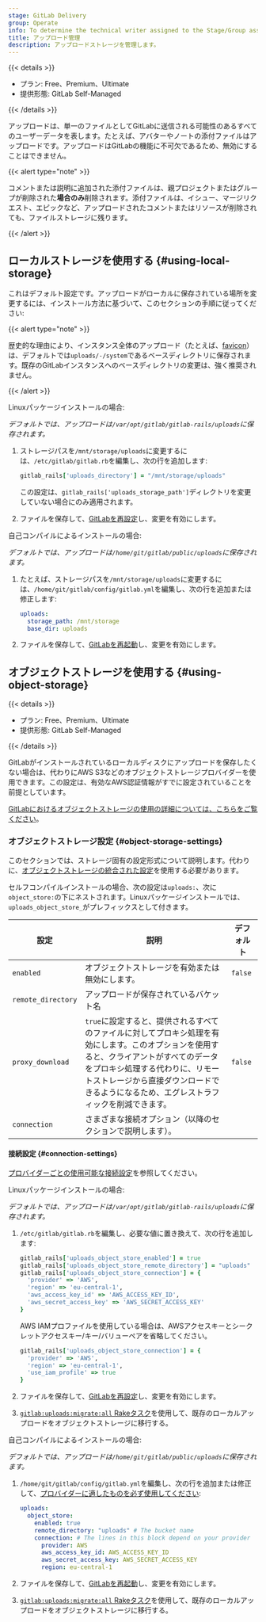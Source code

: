 ```yaml
---
stage: GitLab Delivery
group: Operate
info: To determine the technical writer assigned to the Stage/Group associated with this page, see https://handbook.gitlab.com/handbook/product/ux/technical-writing/#assignments
title: アップロード管理
description: アップロードストレージを管理します。
---
```


{{< details >}}

- プラン: Free、Premium、Ultimate
- 提供形態: GitLab Self-Managed

{{< /details >}}

アップロードは、単一のファイルとしてGitLabに送信される可能性のあるすべてのユーザーデータを表します。たとえば、アバターやノートの添付ファイルはアップロードです。アップロードはGitLabの機能に不可欠であるため、無効にすることはできません。

{{< alert type="note" >}}

コメントまたは説明に追加された添付ファイルは、親プロジェクトまたはグループが削除された**場合のみ**削除されます。添付ファイルは、イシュー、マージリクエスト、エピックなど、アップロードされたコメントまたはリソースが削除されても、ファイルストレージに残ります。

{{< /alert >}}

## ローカルストレージを使用する {#using-local-storage}

これはデフォルト設定です。アップロードがローカルに保存されている場所を変更するには、インストール方法に基づいて、このセクションの手順に従ってください:

{{< alert type="note" >}}

歴史的な理由により、インスタンス全体のアップロード（たとえば、[favicon](appearance.md#customize-the-favicon)）は、デフォルトでは`uploads/-/system`であるベースディレクトリに保存されます。既存のGitLabインスタンスへのベースディレクトリの変更は、強く推奨されません。

{{< /alert >}}

Linuxパッケージインストールの場合:

_デフォルトでは、アップロードは`/var/opt/gitlab/gitlab-rails/uploads`に保存されます。_

1. ストレージパスを`/mnt/storage/uploads`に変更するには、`/etc/gitlab/gitlab.rb`を編集し、次の行を追加します:

   ```ruby
   gitlab_rails['uploads_directory'] = "/mnt/storage/uploads"
   ```

   この設定は、`gitlab_rails['uploads_storage_path']`ディレクトリを変更していない場合にのみ適用されます。

1. ファイルを保存して、[GitLabを再設定](restart_gitlab.md#reconfigure-a-linux-package-installation)し、変更を有効にします。

自己コンパイルによるインストールの場合: 

_デフォルトでは、アップロードは`/home/git/gitlab/public/uploads`に保存されます。_

1. たとえば、ストレージパスを`/mnt/storage/uploads`に変更するには、`/home/git/gitlab/config/gitlab.yml`を編集し、次の行を追加または修正します:

   ```yaml
   uploads:
     storage_path: /mnt/storage
     base_dir: uploads
   ```

1. ファイルを保存して、[GitLabを再起動](restart_gitlab.md#self-compiled-installations)し、変更を有効にします。

## オブジェクトストレージを使用する {#using-object-storage}

{{< details >}}

- プラン: Free、Premium、Ultimate
- 提供形態: GitLab Self-Managed

{{< /details >}}

GitLabがインストールされているローカルディスクにアップロードを保存したくない場合は、代わりにAWS S3などのオブジェクトストレージプロバイダーを使用できます。この設定は、有効なAWS認証情報がすでに設定されていることを前提としています。

[GitLabにおけるオブジェクトストレージの使用の詳細については、こちらをご覧ください](object_storage.md)。

### オブジェクトストレージ設定 {#object-storage-settings}

このセクションでは、ストレージ固有の設定形式について説明します。代わりに、[オブジェクトストレージの統合された設定](object_storage.md#configure-a-single-storage-connection-for-all-object-types-consolidated-form)を使用する必要があります。

セルフコンパイルインストールの場合、次の設定は`uploads:`、次に`object_store:`の下にネストされます。Linuxパッケージインストールでは、`uploads_object_store_`がプレフィックスとして付きます。

| 設定 | 説明 | デフォルト |
|---------|-------------|---------|
| `enabled` | オブジェクトストレージを有効または無効にします。 | `false` |
| `remote_directory` | アップロードが保存されているバケット名| |
| `proxy_download` | `true`に設定すると、提供されるすべてのファイルに対してプロキシ処理を有効にします。このオプションを使用すると、クライアントがすべてのデータをプロキシ処理する代わりに、リモートストレージから直接ダウンロードできるようになるため、エグレストラフィックを削減できます。 | `false` |
| `connection` | さまざまな接続オプション（以降のセクションで説明します）。 | |

#### 接続設定 {#connection-settings}

[プロバイダーごとの使用可能な接続設定](object_storage.md#configure-the-connection-settings)を参照してください。

Linuxパッケージインストールの場合:

_デフォルトでは、アップロードは`/var/opt/gitlab/gitlab-rails/uploads`に保存されます。_

1. `/etc/gitlab/gitlab.rb`を編集し、必要な値に置き換えて、次の行を追加します:

   ```ruby
   gitlab_rails['uploads_object_store_enabled'] = true
   gitlab_rails['uploads_object_store_remote_directory'] = "uploads"
   gitlab_rails['uploads_object_store_connection'] = {
     'provider' => 'AWS',
     'region' => 'eu-central-1',
     'aws_access_key_id' => 'AWS_ACCESS_KEY_ID',
     'aws_secret_access_key' => 'AWS_SECRET_ACCESS_KEY'
   }
   ```

   AWS IAMプロファイルを使用している場合は、AWSアクセスキーとシークレットアクセスキー/キー/バリューペアを省略してください。

   ```ruby
   gitlab_rails['uploads_object_store_connection'] = {
     'provider' => 'AWS',
     'region' => 'eu-central-1',
     'use_iam_profile' => true
   }
   ```

1. ファイルを保存して、[GitLabを再設定](restart_gitlab.md#reconfigure-a-linux-package-installation)し、変更を有効にします。
1. [`gitlab:uploads:migrate:all` Rakeタスク](raketasks/uploads/migrate.md)を使用して、既存のローカルアップロードをオブジェクトストレージに移行する。

自己コンパイルによるインストールの場合: 

_デフォルトでは、アップロードは`/home/git/gitlab/public/uploads`に保存されます。_

1. `/home/git/gitlab/config/gitlab.yml`を編集し、次の行を追加または修正して、[プロバイダーに適したものを必ず使用してください](object_storage.md#configure-the-connection-settings):

   ```yaml
   uploads:
     object_store:
       enabled: true
       remote_directory: "uploads" # The bucket name
       connection: # The lines in this block depend on your provider
         provider: AWS
         aws_access_key_id: AWS_ACCESS_KEY_ID
         aws_secret_access_key: AWS_SECRET_ACCESS_KEY
         region: eu-central-1
   ```

1. ファイルを保存して、[GitLabを再起動](restart_gitlab.md#self-compiled-installations)し、変更を有効にします。
1. [`gitlab:uploads:migrate:all` Rakeタスク](raketasks/uploads/migrate.md)を使用して、既存のローカルアップロードをオブジェクトストレージに移行する。
